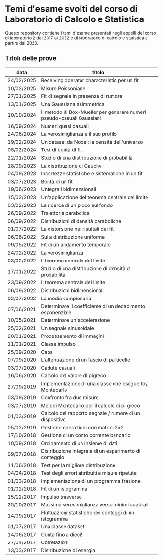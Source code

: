 # Temi d'esame svolti del corso di Laboratorio di Calcolo e Statistica

Questo repository contiene i temi d'esame 
presentati negli appelli del corso di laboratorio 2 dal 2017 al 2022 
e di laboratorio di calcolo e statistica a partire dal 2023.

## Titoli delle prove

| data | titolo |
| --- | --- |
| 24/02/2025 | Receiving operator characteristic per un fit |
| 10/02/2025 | Misure Poissoniane |
| 27/01/2025 | Fit di segnale in presenza di rumore |
| 13/01/2025 | Una Gaussiana asimmetrica |
| 10/10/2024 | Il metodo di Box-Mueller per generare numeri pseudo-casuali Gaussiani |
| 16/09/2024 | Numeri quasi casuali |
| 24/06/2024 | La verosimiglianza e il suo profilo |
| 19/02/2024 | Un dataset da Nobel: la densità dell'universo |
| 05/02/2024 | Test di bontà di fit |
| 22/01/2024 | Studio di una distribuzione di probabilità |
| 18/09/2023 | La distribuzione di Cauchy |
| 04/09/2023 | Incertezze statistiche e sistematiche in un fit |
| 03/07/2023 | Bontà di un fit |
| 19/06/2023 | Untegrali bidimensionali |
| 15/02/2023 | Un'applicazione del teorema centrale del limite |
| 03/02/2023 | La ricerca di un picco sul fondo |
| 26/09/2022 | Traiettoria parabolica |
| 06/09/2022 | Distribuzioni di densità paraboliche |
| 01/07/2022 | La distorsione nei risultati dei fit |
| 06/06/2022 | Sulla distribuzione uniforme |
| 09/05/2022 | Fit di un andamento temporale |
| 24/02/2022 | La verosimiglianza |
| 03/02/2022 | Il teorema centrale del limite |
| 17/01/2022 | Studio di una distribuzione di densità di probabilità |
| 23/09/2022 | Il teorema centrale del limite |
| 06/09/2022 | Distribuzioni bidimensionali |
| 02/07/2022 | La media campionaria |
| 07/06/2021 | Determinare il coefficiente di un decadimento esponenziale |
| 10/05/2021 | Determinare un'accelerazione |
| 25/02/2021 | Un segnale sinusoidale |
| 20/01/2021 | Processamento di immagini |
| 11/01/2021 | Classe impulso |
| 25/09/2020 | Caos |
| 07/09/2020 | L'attenuazione di un fascio di particelle |
| 03/07/2020 | Cadute casuali |
| 16/06/2020 | Calcolo del valore di pigreco |
| 27/09/2019 | Implementazione di una classe che esegue toy Montecarlo |
| 03/09/2019 | Confronto fra due misure |
| 03/07/2019 | Metodi Montecarlo per il calcolo di pi greco |
| 01/03/2019 | Calcolo del rapporto segnale / rumore di un dispositivo |
| 05/02/2919 | Gestione operazioni con matrici 2x2 |
| 17/10/2018 | Gestione di un conto corrente bancario |
| 10/09/2018 | Ordinamento di un insieme di dati |
| 09/07/2018 | Distribuzione integrale di un esperimento di conteggio |
| 11/06/2018 | Test per la migliore distribuzione |
| 04/04/2018 | Test degli errori attribuiti a misure ripetute |
| 01/03/2018 | Implementazione di un programma frazione |
| 01/02/2018 | Fit di un istogramma |
| 15/12/2017 | Impulso trasverso |
| 25/10/2017 | Massima verosimiglianza verso minimi quadrati |
| 14/09/2017 | Fluttuazioni statistiche dei conteggi di un istogramma |
| 01/07/2017 | Una classe dataset |
| 14/06/2017 | Conta fino a dieci! |
| 27/04/2017 | Correlazioni |
| 13/03/2017 | Distribuzione di energia |

